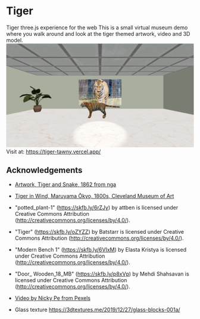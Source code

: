 # Tiger

Tiger three.js experience for the web
This is a small virtual museum demo where you walk around and look at the tiger themed artwork, video and 3D model.
![alt text](<screenshots/Screenshot 2024-11-20 101106.png>)
Visit at: https://tiger-tawny.vercel.app/


## Acknowledgements

 - [Artwork, Tiger and Snake, 1862 from nga](https://www.nga.gov/collection/art-object-page.195132.html)

- [Tiger in Wind, Maruyama Ōkyo, 1800s, Cleveland Museum of Art](https://www.clevelandart.org/art/1971.232)

- "potted_plant-1" (https://skfb.ly/6rZJy) by attben is licensed under Creative Commons Attribution (http://creativecommons.org/licenses/by/4.0/).

- "Tiger" (https://skfb.ly/oZYZZ) by Batstarr is licensed under Creative Commons Attribution (http://creativecommons.org/licenses/by/4.0/).

- "Modern Bench 1" (https://skfb.ly/6VIxM) by Elasta Kristya is licensed under Creative Commons Attribution (http://creativecommons.org/licenses/by/4.0/).

- "Door_ Wooden_18_MB" (https://skfb.ly/p8xVp) by Mehdi Shahsavan is licensed under Creative Commons Attribution (http://creativecommons.org/licenses/by/4.0/).

- [Video by Nicky Pe from Pexels](https://www.pexels.com/video/a-tiger-walking-inside-a-cage-7246228/)

- Glass texture https://3dtextures.me/2019/12/27/glass-blocks-001a/


